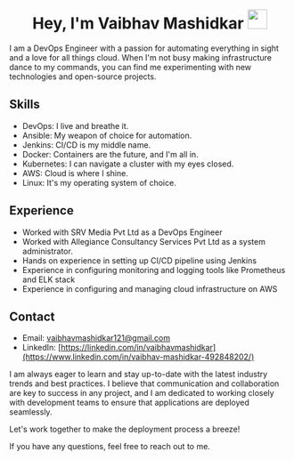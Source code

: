 

<h1 align="center">Hey, I'm Vaibhav Mashidkar <img src="https://media.giphy.com/media/hvRJCLFzcasrR4ia7z/giphy.gif" width="35"></h1>

I am a DevOps Engineer with a passion for automating everything in sight and a love for all things cloud. When I'm not busy making infrastructure dance to my commands, you can find me experimenting with new technologies and open-source projects.

## Skills
- DevOps: I live and breathe it.
- Ansible: My weapon of choice for automation.
- Jenkins: CI/CD is my middle name.
- Docker: Containers are the future, and I'm all in.
- Kubernetes: I can navigate a cluster with my eyes closed.
- AWS: Cloud is where I shine.
- Linux: It's my operating system of choice.

## Experience
- Worked with SRV Media Pvt Ltd as a DevOps Engineer
- Worked with Allegiance Consultancy Services Pvt Ltd as a system administrator.
- Hands on experience in setting up CI/CD pipeline using Jenkins
- Experience in configuring monitoring and logging tools like Prometheus and ELK stack
- Experience in configuring and managing cloud infrastructure on AWS


## Contact
- Email: vaibhavmashidkar121@gmail.com
- LinkedIn: [https://linkedin.com/in/vaibhavmashidkar](https://www.linkedin.com/in/vaibhav-mashidkar-492848202/)


I am always eager to learn and stay up-to-date with the latest industry trends and best practices. I believe that communication and collaboration are key to success in any project, and I am dedicated to working closely with development teams to ensure that applications are deployed seamlessly.

Let's work together to make the deployment process a breeze!

If you have any questions, feel free to reach out to me.
